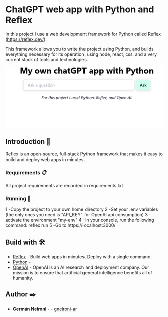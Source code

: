 # ChatGPT web app with Python and Reflex

In this project I use a web development framework for Python called Reflex (https://reflex.dev/).

This framework allows you to write the project using Python, and builds everything necessary for its operation, using node, react, css, and a very current stack of tools and technologies. 


![Alt text](image.png)

## Introduction 🚀

Reflex is an open-source, full-stack Python framework that makes it easy to build and deploy web apps in minutes. 

### Requirements 📋

All project requirements are recorded in requirements.txt


### Running 🔧

1 -Copy the project to your own home directory
2 -Set your .env variables (the only ones you need is "API_KEY" for OpenAI api consumption)
3 -activate the environment "my-env"
4 -In your console, run the following command: reflex run
5 -Go to https://localhost:3000/


## Build with 🛠️

* [Reflex](https://reflex.dev/) - Build web apps in minutes. Deploy with a single command.
* [Python](https://www.python.org/) - 
* [OpenAI](https://openai.com/) - OpenAI is an AI research and deployment company. Our mission is to ensure that artificial general intelligence benefits all of humanity.



## Author ✒️

* **Germán Neironi** - - [gneironi-ar](https://github.com/gneironi-ar)


